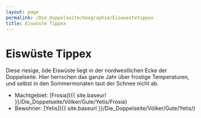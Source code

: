 ```yaml
---
layout: page
permalink: /Die_Doppelseite/Geographie/Eiswuestetippex
title: Eiswüste Tippex
---
```


# Eiswüste Tippex

Diese riesige, öde Eiswüste liegt in der nordwestlichen Ecke der Doppelseite. Hier herrschen das ganze Jahr über frostige Temperaturen, und selbst in den Sommermonaten taut der Schnee nicht ab.

- Machtgebiet: [Frosia]({{ site.baseurl }}/Die_Doppelseite/Völker/Gute/Yetis/Frosia)
- Bewohner: [Yetis]({{ site.baseurl }}/Die_Doppelseite/Völker/Gute/Yetis/)

